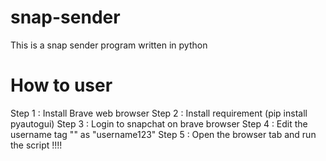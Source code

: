 # snap-sender

This is a snap sender program written in python 

# How to user
Step 1 : Install Brave web browser
Step 2 : Install requirement (pip install pyautogui)
Step 3 : Login to snapchat on brave browser
Step 4 : Edit the username tag "<USERNAME>" as "username123"
Step 5 : Open the browser tab and run the script !!!!
